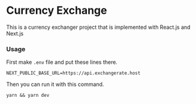 # Currency Exchange

This is a currency exchanger project that is implemented with React.js and Next.js

### Usage

First make `.env` file and put these lines there.

```
NEXT_PUBLIC_BASE_URL=https://api.exchangerate.host
```

Then you can run it with this command.

```
yarn && yarn dev
```
